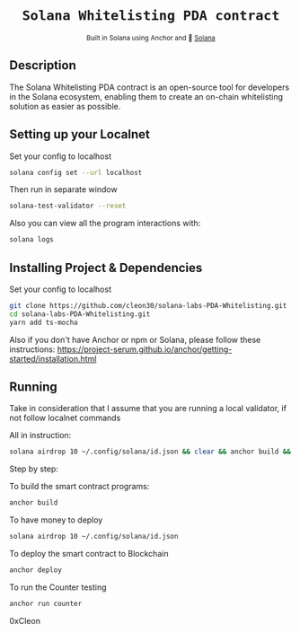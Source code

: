 <div align="center">
  <h1>
    <code>Solana Whitelisting PDA contract</code>
  </h1>

  
  <sub>
    Built in Solana using Anchor and 🦀  <a href="https://solana.com/es" target="_blank">Solana</a>
    
  </sub>
  
</div>

## Description

The Solana Whitelisting PDA contract is an open-source tool for developers in the Solana ecosystem, enabling them to create an on-chain whitelisting solution as easier as possible. 

## Setting up your Localnet

Set your config to localhost
```bash
solana config set --url localhost
```
Then run in separate window
```bash
solana-test-validator --reset
````
Also you can view all the program interactions with:
```bash
solana logs
```

## Installing Project & Dependencies 

Set your config to localhost
```bash
git clone https://github.com/cleon30/solana-labs-PDA-Whitelisting.git
cd solana-labs-PDA-Whitelisting.git
yarn add ts-mocha
```
Also if you don't have Anchor or npm or Solana, please follow these instructions: https://project-serum.github.io/anchor/getting-started/installation.html

## Running


Take in consideration that I assume that you are running a local validator, if not follow localnet commands

All in instruction:
```bash
solana airdrop 10 ~/.config/solana/id.json && clear && anchor build && clear && anchor deploy && clear && anchor run counter
```

Step by step:

To build the smart contract programs:
```bash
anchor build
```
To have money to deploy
```bash
solana airdrop 10 ~/.config/solana/id.json
```
To deploy the smart contract to Blockchain
```bash
anchor deploy
```
To run the Counter testing
```bash
anchor run counter
```

0xCleon
